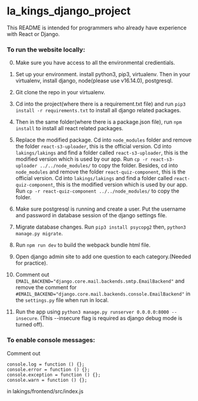 # la_kings_django_project

This README is intended for programmers who already have experience with React or Django.

### To run the website locally:

0. Make sure you have access to all the environmental credientials.

1. Set up your environment. install python3, pip3, virtualenv. Then in your virtualenv, install django, node(please use v16.14.0), postgresql.
2. Git clone the repo in your virtualenv.
3. Cd into the project(where there is a requirement.txt file) and run `pip3 install -r requirements.txt` to install all django related packages.
4. Then in the same folder(where there is a package.json file), run `npm install` to install all react related packages.
5. Replace the modified package. Cd into `node_modules` folder and remove the folder `react-s3-uploader`, this is the official version. Cd into `lakings/lakings` and find a folder called `react-s3-uploader`, this is the modified version which is used by our app. Run `cp -r react-s3-uploader ../../node_modules/` to copy the folder.
Besides, cd into `node_modules` and remove the folder `react-quiz-component`, this is the official version. Cd into `lakings/lakings` and find a folder called `react-quiz-component`, this is the modified version which is used by our app. Run `cp -r react-quiz-component ../../node_modules/` to copy the folder.
6. Make sure postgresql is running and create a user. Put the username and password in database session of the django settings file.
7. Migrate database changes. Run `pip3 install psycopg2` then, `python3 manage.py migrate`.
8. Run `npm run dev` to build the webpack bundle html file.
9. Open django admin site to add one question to each category.(Needed for practice).
10. Comment out `EMAIL_BACKEND="django.core.mail.backends.smtp.EmailBackend"` and remove the comment for `#EMAIL_BACKEND="django.core.mail.backends.console.EmailBackend"` in the `settings.py` file when run in local.
11. Run the app using `python3 manage.py runserver 0.0.0.0:8000 --insecure`. (This --insecure flag is required as django debug mode is turned off).

### To enable console messages:

Comment out

```
console.log = function () {};
console.error = function () {};
console.exception = function () {};
console.warn = function () {};
```

in lakings/frontend/src/index.js
